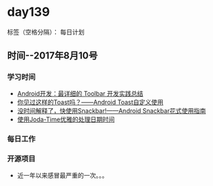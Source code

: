 # day139

标签（空格分隔）： 每日计划


## 时间--2017年8月10号


### 学习时间<br>
* [Android开发：最详细的 Toolbar 开发实践总结][1]
* [你见过这样的Toast吗？——Android Toast自定义使用][2]
* [没时间解释了，快使用Snackbar!——Android Snackbar花式使用指南][3]
* [使用Joda-Time优雅的处理日期时间][4]


### 每日工作<br>


### 开源项目

* 近一年以来感冒最严重的一次。。。

  [1]: http://www.jianshu.com/p/79604c3ddcae
  [2]: http://www.jianshu.com/p/5c5c8ee31ddb
  [3]: http://www.jianshu.com/p/cd1e80e64311
  [4]: http://www.jianshu.com/p/efdeda608780
